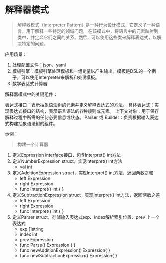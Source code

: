 # 解释器模式

> 解释器模式（Interpreter Pattern）是一种行为设计模式，它定义了一种语言，用于解释一些特定的领域问题。
> 在该模式中，将语言中的元素映射到类中，并定义它们之间的关系。然后，可以使用这些类来解释表达式，以解决特定的问题。

应用场景：
1. 处理配置文件：json、yaml
2. 模板引擎：模板引擎处理模板和一组变量以产生输出。模板是DSL的一个例子，可以使用Interpreter来解析和处理模板。
3. 数学表达式计算器

解释器模式中的关键组件：

表达式接口：表示抽象语法树的元素并定义解释表达式的方法。
具体表达式：实现表达式接口的结构，表示语言语法的各种规则或元素。
上下文对象：用于保存解释过程中所需的任何必要信息或状态。
Parser 或 Builder：负责根据输入表达式构建抽象语法树的组件。

示例：
> 构建一个计算器
1. 定义Expression interface接口，包含Interpret() int方法
2. 定义NumberExpression struct，实现Interpret() int方法
    - val int
3. 定义AdditionExpression struct，实现Interpret() int方法，返回两数之和
    - left Expression
    - right Expression
    - func Interpret() int {
    }
4. 定义SubtractionExpression struct，实现Interpret() int方法，返回两数之差
    - left Expression
    - right Expression
    - func Interpret() int {
      }
5. 定义Parser struct，存储输入表达式exp、index解析索引位置、prev 上一个表达式
    - exp   []string
    - index int
    - prev  Expression
    - func Parse() Expression {
      }
    - func newAdditionExpression() Expression{
      }
    - func newSubtractionExpression() Expression{
      }